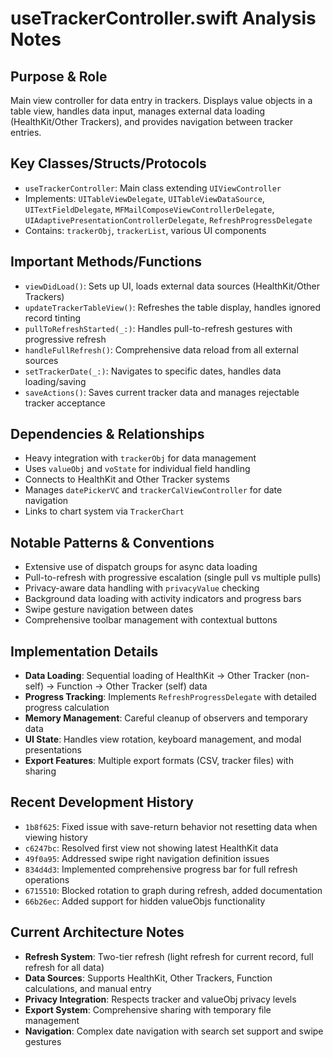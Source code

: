 # useTrackerController.swift Analysis Notes

## Purpose & Role
Main view controller for data entry in trackers. Displays value objects in a table view, handles data input, manages external data loading (HealthKit/Other Trackers), and provides navigation between tracker entries.

## Key Classes/Structs/Protocols
- `useTrackerController`: Main class extending `UIViewController`
- Implements: `UITableViewDelegate`, `UITableViewDataSource`, `UITextFieldDelegate`, `MFMailComposeViewControllerDelegate`, `UIAdaptivePresentationControllerDelegate`, `RefreshProgressDelegate`
- Contains: `trackerObj`, `trackerList`, various UI components

## Important Methods/Functions
- `viewDidLoad()`: Sets up UI, loads external data sources (HealthKit/Other Trackers)
- `updateTrackerTableView()`: Refreshes the table display, handles ignored record tinting
- `pullToRefreshStarted(_:)`: Handles pull-to-refresh gestures with progressive refresh
- `handleFullRefresh()`: Comprehensive data reload from all external sources
- `setTrackerDate(_:)`: Navigates to specific dates, handles data loading/saving
- `saveActions()`: Saves current tracker data and manages rejectable tracker acceptance

## Dependencies & Relationships
- Heavy integration with `trackerObj` for data management
- Uses `valueObj` and `voState` for individual field handling
- Connects to HealthKit and Other Tracker systems
- Manages `datePickerVC` and `trackerCalViewController` for date navigation
- Links to chart system via `TrackerChart`

## Notable Patterns & Conventions
- Extensive use of dispatch groups for async data loading
- Pull-to-refresh with progressive escalation (single pull vs multiple pulls)
- Privacy-aware data handling with `privacyValue` checking
- Background data loading with activity indicators and progress bars
- Swipe gesture navigation between dates
- Comprehensive toolbar management with contextual buttons

## Implementation Details
- **Data Loading**: Sequential loading of HealthKit → Other Tracker (non-self) → Function → Other Tracker (self) data
- **Progress Tracking**: Implements `RefreshProgressDelegate` with detailed progress calculation
- **Memory Management**: Careful cleanup of observers and temporary data
- **UI State**: Handles view rotation, keyboard management, and modal presentations
- **Export Features**: Multiple export formats (CSV, tracker files) with sharing

## Recent Development History
- `1b8f625`: Fixed issue with save-return behavior not resetting data when viewing history
- `c6247bc`: Resolved first view not showing latest HealthKit data
- `49f0a95`: Addressed swipe right navigation definition issues  
- `834d4d3`: Implemented comprehensive progress bar for full refresh operations
- `6715510`: Blocked rotation to graph during refresh, added documentation
- `66b26ec`: Added support for hidden valueObjs functionality

## Current Architecture Notes
- **Refresh System**: Two-tier refresh (light refresh for current record, full refresh for all data)
- **Data Sources**: Supports HealthKit, Other Trackers, Function calculations, and manual entry
- **Privacy Integration**: Respects tracker and valueObj privacy levels
- **Export System**: Comprehensive sharing with temporary file management
- **Navigation**: Complex date navigation with search set support and swipe gestures
